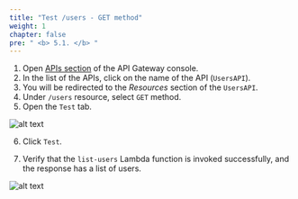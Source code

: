 ```yaml
---
title: "Test /users - GET method"
weight: 1
chapter: false
pre: " <b> 5.1. </b> "
---
```


1. Open [APIs section](https://console.aws.amazon.com/apigateway/main/apis) of the API Gateway console.
2. In the list of the APIs, click on the name of the API (`UsersAPI`).
3. You will be redirected to the _Resources_ section of the `UsersAPI`.
4. Under `/users` resource, select `GET` method.
5. Open the `Test` tab.

![alt text](/images/workshop-2/API-Gateway--users-GET-method--test-tab.jpg)

6. Click `Test`.

7. Verify that the `list-users` Lambda function is invoked successfully, and the response has a list of users.

![alt text](/images/workshop-2/API-Gateway--users-GET-method--test-results.jpg)

